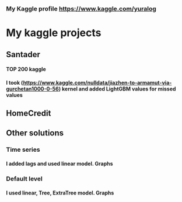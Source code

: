 ### My Kaggle profile https://www.kaggle.com/yuralog

# My kaggle projects

## Santader 
#### TOP 200 kaggle
####  I took (https://www.kaggle.com/nulldata/jiazhen-to-armamut-via-gurchetan1000-0-56) kernel and added LightGBM values for missed values


## HomeCredit


## Other solutions
### Time series
#### I added lags and used linear model. Graphs

### Default level
#### I used linear, Tree, ExtraTree model. Graphs


